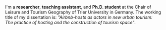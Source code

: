 I'm a **researcher**, **teaching assistant**, and **Ph.D. student** at the Chair of Leisure and Tourism Geography of Trier University in Germany. The working title of my dissertation is: *"Airbnb-hosts as actors in new urban tourism: The practice of hosting  and the construction of tourism space"*.